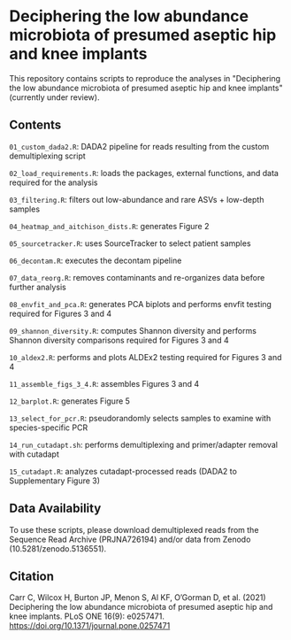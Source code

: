 # Deciphering the low abundance microbiota of presumed aseptic hip and knee implants

This repository contains scripts to reproduce the analyses in "Deciphering the low abundance microbiota of presumed aseptic hip and knee implants" (currently under review).

## Contents

`01_custom_dada2.R`: DADA2 pipeline for reads resulting from the custom demultiplexing script

`02_load_requirements.R`: loads the packages, external functions, and data required for the analysis

`03_filtering.R`: filters out low-abundance and rare ASVs + low-depth samples

`04_heatmap_and_aitchison_dists.R`: generates Figure 2

`05_sourcetracker.R`: uses SourceTracker to select patient samples

`06_decontam.R`: executes the decontam pipeline

`07_data_reorg.R`: removes contaminants and re-organizes data before further analysis

`08_envfit_and_pca.R`: generates PCA biplots and performs envfit testing required for Figures 3 and 4

`09_shannon_diversity.R`: computes Shannon diversity and performs Shannon diversity comparisons required for Figures 3 and 4

`10_aldex2.R`: performs and plots ALDEx2 testing required for Figures 3 and 4

`11_assemble_figs_3_4.R`: assembles Figures 3 and 4

`12_barplot.R`: generates Figure 5 

`13_select_for_pcr.R`: pseudorandomly selects samples to examine with species-specific PCR

`14_run_cutadapt.sh`: performs demultiplexing and primer/adapter removal with cutadapt

`15_cutadapt.R`: analyzes cutadapt-processed reads (DADA2 to Supplementary Figure 3)

## Data Availability

To use these scripts, please download demultiplexed reads from the Sequence Read Archive (PRJNA726194) and/or data from Zenodo (10.5281/zenodo.5136551).

## Citation

Carr C, Wilcox H, Burton JP, Menon S, Al KF, O’Gorman D, et al. (2021) Deciphering the low abundance microbiota of presumed aseptic hip and knee implants. PLoS ONE 16(9): e0257471. https://doi.org/10.1371/journal.pone.0257471
